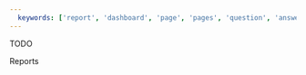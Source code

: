 ```yaml
---
  keywords: ['report', 'dashboard', 'page', 'pages', 'question', 'answer', 'answers', 'responses']
---
```


TODO

Reports
